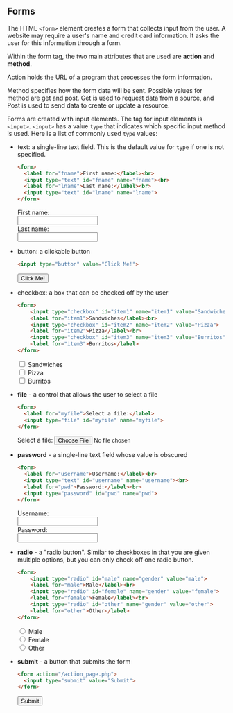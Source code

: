 ## Forms

The HTML `<form>` element creates a form that collects input from the user. A website may require a user's name and credit card information. It asks the user for this information through a form.



Within the form tag, the two main attributes that are used are **action** and **method**. 

Action holds the URL of a program that processes the form information. 

Method specifies how the form data will be sent. Possible values for method are get and post. Get is used to request data from a source, and Post is used to send data to create or update a resource. 



Forms are created with input elements. The tag for input elements is `<input>`. `<input>` has a value `type` that indicates which specific input method is used. Here is a list of commonly used `type` values:

* text: a single-line text field. This is the default value for `type` if one is not specified. 

  ```html
  <form>
  	<label for="fname">First name:</label><br>
  	<input type="text" id="fname" name="fname"><br>
  	<label for="lname">Last name:</label><br>
  	<input type="text" id="lname" name="lname">
  </form>
  ```

  <form>
   <label for="fname">First name:</label><br>
   <input type="text" id="fname" name="fname"><br>
   <label for="lname">Last name:</label><br>
   <input type="text" id="lname" name="lname">
  </form>

  

* button: a clickable button

  ```html
  <input type="button" value="Click Me!">
  ```

  <form>
      <input type="button" value="Click Me!">
  </form>

  

* checkbox: a box that can be checked off by the user

  ```html
  <form>
      <input type="checkbox" id="item1" name="item1" value="Sandwiches">
      <label for="item1">Sandwiches</label><br>
      <input type="checkbox" id="item2" name="item2" value="Pizza">
      <label for="item2">Pizza</label><br>
      <input type="checkbox" id="item3" name="item3" value="Burritos">
      <label for="item3">Burritos</label>
  </form>
  ```

  <form>
    <input type="checkbox" id="item1" name="item1" value="Sandwiches">
    <label for="item1">Sandwiches</label><br>
    <input type="checkbox" id="item2" name="item2" value="Pizza">
    <label for="item2">Pizza</label><br>
    <input type="checkbox" id="item3" name="item3" value="Burritos">
    <label for="item3">Burritos</label>
  </form>



* **file** - a control that allows the user to select a file

  ```html
  <form>
  	<label for="myfile">Select a file:</label>
  	<input type="file" id="myfile" name="myfile">
  </form>
  ```

  <form>
   <label for="myfile">Select a file:</label>
   <input type="file" id="myfile" name="myfile">
  </form>

* **password** - a single-line text field whose value is obscured

  ```html
  <form>
  	<label for="username">Username:</label><br>
  	<input type="text" id="username" name="username"><br>
  	<label for="pwd">Password:</label><br>
  	<input type="password" id="pwd" name="pwd">
  </form>
  ```

  <form>
   <label for="username">Username:</label><br>
   <input type="text" id="username" name="username"><br>
   <label for="pwd">Password:</label><br>
   <input type="password" id="pwd" name="pwd">
  </form>

  

* **radio** - a "radio button". Similar to checkboxes in that you are given multiple options, but you can only check off one radio button. 

  ```html
  <form>
      <input type="radio" id="male" name="gender" value="male">
      <label for="male">Male</label><br>
      <input type="radio" id="female" name="gender" value="female">
      <label for="female">Female</label><br>
      <input type="radio" id="other" name="gender" value="other">
      <label for="other">Other</label>
  </form>
  ```

  <form>
   <input type="radio" id="male" name="gender" value="male">
   <label for="male">Male</label><br>
   <input type="radio" id="female" name="gender" value="female">
   <label for="female">Female</label><br>
   <input type="radio" id="other" name="gender" value="other">
   <label for="other">Other</label>
  </form>



* **submit** - a button that submits the form 

  ```html
  <form action="/action_page.php">
  	<input type="submit" value="Submit">
  </form>
  ```

  <form action="/action_page.php">
    <input type="submit" value="Submit">
  </form>

